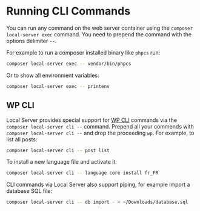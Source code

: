 # Running CLI Commands

You can run any command on the web server container using the `composer local-server exec` command. You need to prepend the command with the options delimiter `--`.

For example to run a composer installed binary like `phpcs` run:

```sh
composer local-server exec -- vendor/bin/phpcs
```

Or to show all environment variables:

```sh
composer local-server exec -- printenv
```

## WP CLI

Local Server provides special support for [WP CLI](https://wp-cli.org/) commands via the `composer local-server cli --` command. Prepend all your commends with `composer local-server cli --` and drop the proceeding `wp`. For example, to list all posts:

```sh
composer local-server cli -- post list
```

To install a new language file and activate it:

```sh
composer local-server cli -- language core install fr_FR
```

CLI commands via Local Server also support piping, for example import a database SQL file:

```sh
composer local-server cli -- db import - < ~/Downloads/database.sql
```
